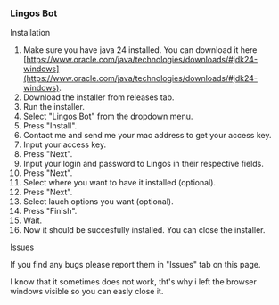 ### Lingos Bot
Installation
1. Make sure you have java 24 installed. You can download it here [https://www.oracle.com/java/technologies/downloads/#jdk24-windows](https://www.oracle.com/java/technologies/downloads/#jdk24-windows).
2. Download the installer from releases tab.
3. Run the installer.
4. Select "Lingos Bot" from the dropdown menu.
5. Press "Install".
6. Contact me and send me your mac address to get your access key.
7. Input your access key.
8. Press "Next".
9. Input your login and password to Lingos in their respective fields.
10. Press "Next".
11. Select where you want to have it installed (optional).
12. Press "Next".
13. Select lauch options you want (optional).
14. Press "Finish".
15. Wait.
16. Now it should be succesfully installed. You can close the installer.

Issues

If you find any bugs please report them in "Issues" tab on this page.

I know that it sometimes does not work, tht's why i left the browser windows visible so you can easly close it.
